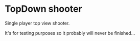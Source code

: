 # TopDown shooter

Single player top view shooter.

It's for testing purposes so it probably will never be finished...
 
